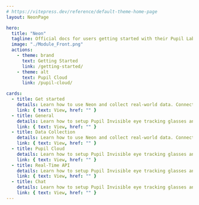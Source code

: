 ```yaml
---
# https://vitepress.dev/reference/default-theme-home-page
layout: NeonPage

hero:
  title: "Neon"
  tagline: Official docs for users getting started with their Pupil Labs eye tracking glasses and for developers working on eye tracking applications and integrations.
  image: "./Module_Front.png"
  actions:
    - theme: brand
      text: Getting Started
      link: /getting-started/
    - theme: alt
      text: Pupil Cloud
      link: /pupil-cloud/

cards:
  - title: Get started
    details: Learn how to use Neon and collect real-world data. Connect to Pupil Cloud, manage your data, analyze, and take your research to the next level.
    link: { text: View, href: "" }
  - title: General
    details: Learn how to setup Pupil Invisible eye tracking glasses and collect real world data. Connect to Pupil Cloud, manage your data, analyze, and take your research to the next level.
    link: { text: View, href: "" }
  - title: Data Collection
    details: Learn how to use Neon and collect real-world data. Connect to Pupil Cloud, manage your data, analyze, and take your research to the next level.
    link: { text: View, href: "" }
  - title: Pupil Cloud
    details: Learn how to setup Pupil Invisible eye tracking glasses and collect real world data. Connect to Pupil Cloud, manage your data, analyze, and take your research to the next level.
    link: { text: View, href: "" }
  - title: Real-Time API
    details: Learn how to setup Pupil Invisible eye tracking glasses and collect real world data. Connect to Pupil Cloud, manage your data, analyze, and take your research to the next level.
    link: { text: View, href: "" }
  - title: Chat
    details: Learn how to setup Pupil Invisible eye tracking glasses and collect real world data. Connect to Pupil Cloud, manage your data, analyze, and take your research to the next level.
    link: { text: View, href: "" }
---
```


